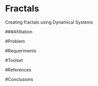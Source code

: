 # Fractals
Creating fractals using Dynamical Systems


###Afilliation


#Problem


#Requeriments


#Toolset


#References


#Conclusions
